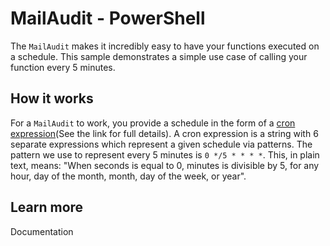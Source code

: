 # MailAudit - PowerShell

The `MailAudit` makes it incredibly easy to have your functions executed on a schedule. This sample demonstrates a simple use case of calling your function every 5 minutes.

## How it works

For a `MailAudit` to work, you provide a schedule in the form of a [cron expression](https://en.wikipedia.org/wiki/Cron#CRON_expression)(See the link for full details). A cron expression is a string with 6 separate expressions which represent a given schedule via patterns. The pattern we use to represent every 5 minutes is `0 */5 * * * *`. This, in plain text, means: "When seconds is equal to 0, minutes is divisible by 5, for any hour, day of the month, month, day of the week, or year".

## Learn more

<TODO> Documentation
